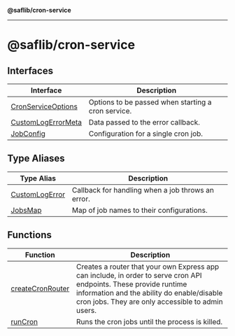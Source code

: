 **@saflib/cron-service**

***

# @saflib/cron-service

## Interfaces

| Interface | Description |
| ------ | ------ |
| [CronServiceOptions](interfaces/CronServiceOptions.md) | Options to be passed when starting a cron service. |
| [CustomLogErrorMeta](interfaces/CustomLogErrorMeta.md) | Data passed to the error callback. |
| [JobConfig](interfaces/JobConfig.md) | Configuration for a single cron job. |

## Type Aliases

| Type Alias | Description |
| ------ | ------ |
| [CustomLogError](type-aliases/CustomLogError.md) | Callback for handling when a job throws an error. |
| [JobsMap](type-aliases/JobsMap.md) | Map of job names to their configurations. |

## Functions

| Function | Description |
| ------ | ------ |
| [createCronRouter](functions/createCronRouter.md) | Creates a router that your own Express app can include, in order to serve cron API endpoints. These provide runtime information and the ability do enable/disable cron jobs. They are only accessible to admin users. |
| [runCron](functions/runCron.md) | Runs the cron jobs until the process is killed. |
